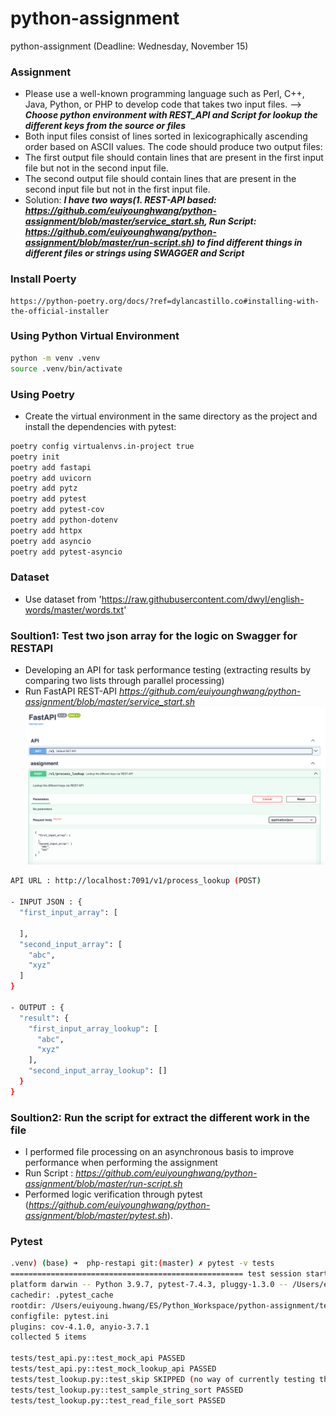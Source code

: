 # python-assignment
python-assignment (Deadline: Wednesday, November 15)


### Assignment
- Please use a well-known programming language such as Perl, C++, Java, Python, or PHP to develop code that takes two input files. --> __<i>Choose python environment with REST_API and Script for lookup the different keys from the source or files</i>__
-  Both input files consist of lines sorted in lexicographically ascending order based on ASCII values. The code should produce two output files:
- The first output file should contain lines that are present in the first input file but not in the second input file.
- The second output file should contain lines that are present in the second input file but not in the first input file.
- Solution: __<i>I have two ways(1. REST-API based: <i>https://github.com/euiyounghwang/python-assignment/blob/master/service_start.sh</i>, Run Script: <i>https://github.com/euiyounghwang/python-assignment/blob/master/run-script.sh</i>) to find different things in different files or strings using SWAGGER and Script</i>__

### Install Poerty
```
https://python-poetry.org/docs/?ref=dylancastillo.co#installing-with-the-official-installer
```

### Using Python Virtual Environment
```bash
python -m venv .venv
source .venv/bin/activate
```

### Using Poetry
- Create the virtual environment in the same directory as the project and install the dependencies with pytest:
```bash
poetry config virtualenvs.in-project true
poetry init
poetry add fastapi
poetry add uvicorn
poetry add pytz
poetry add pytest
poetry add pytest-cov
poetry add python-dotenv
poetry add httpx
poetry add asyncio
poetry add pytest-asyncio
```

### Dataset
- Use dataset from 'https://raw.githubusercontent.com/dwyl/english-words/master/words.txt'

### Soultion1: Test two json array for the logic on Swagger for RESTAPI
- Developing an API for task performance testing (extracting results by comparing two lists through parallel processing)
- Run FastAPI REST-API <i>https://github.com/euiyounghwang/python-assignment/blob/master/service_start.sh</i>
![Alt text](./screenshot/Fast-API.png)
```bash
API URL : http://localhost:7091/v1/process_lookup (POST)

- INPUT JSON : {
  "first_input_array": [
    
  ],
  "second_input_array": [
    "abc",
    "xyz"
  ]
}

- OUTPUT : {
  "result": {
    "first_input_array_lookup": [
      "abc",
      "xyz"
    ],
    "second_input_array_lookup": []
  }
}
```

### Soultion2: Run the script for extract the different work in the file
- I performed file processing on an asynchronous basis to improve performance when performing the assignment
- Run Script : <i>https://github.com/euiyounghwang/python-assignment/blob/master/run-script.sh</i>
- Performed logic verification through pytest (<i>https://github.com/euiyounghwang/python-assignment/blob/master/pytest.sh</i>).


### Pytest
```bash
.venv) (base) ➜  php-restapi git:(master) ✗ pytest -v tests 
==================================================== test session starts ====================================================
platform darwin -- Python 3.9.7, pytest-7.4.3, pluggy-1.3.0 -- /Users/euiyoung.hwang/ES/Python_Workspace/python-assignment/.venv/bin/python
cachedir: .pytest_cache
rootdir: /Users/euiyoung.hwang/ES/Python_Workspace/python-assignment/tests
configfile: pytest.ini
plugins: cov-4.1.0, anyio-3.7.1
collected 5 items                                                                                                           

tests/test_api.py::test_mock_api PASSED                                                                               [ 20%]
tests/test_api.py::test_mock_lookup_api PASSED                                                                        [ 40%]
tests/test_lookup.py::test_skip SKIPPED (no way of currently testing this)                                            [ 60%]
tests/test_lookup.py::test_sample_string_sort PASSED                                                                  [ 80%]
tests/test_lookup.py::test_read_file_sort PASSED                                                                      [100%]
```